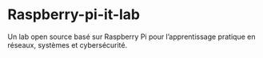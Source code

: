 # Raspberry-pi-it-lab
Un lab open source basé sur Raspberry Pi pour l’apprentissage pratique en réseaux, systèmes et cybersécurité.
